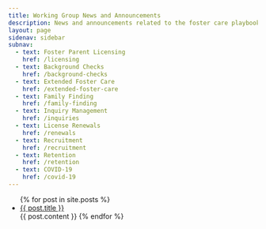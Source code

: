 ```yaml
---
title: Working Group News and Announcements
description: News and announcements related to the foster care playbook.
layout: page
sidenav: sidebar
subnav:
  - text: Foster Parent Licensing
    href: /licensing
  - text: Background Checks
    href: /background-checks
  - text: Extended Foster Care
    href: /extended-foster-care
  - text: Family Finding
    href: /family-finding
  - text: Inquiry Management
    href: /inquiries
  - text: License Renewals
    href: /renewals
  - text: Recruitment
    href: /recruitment
  - text: Retention
    href: /retention
  - text: COVID-19
    href: /covid-19
---
```


<ul>
  {% for post in site.posts %}
    <li>
      <a href="{{ post.url }}">{{ post.title }}</a>
    </li>
	{{ post.content }}
  {% endfor %}
</ul>